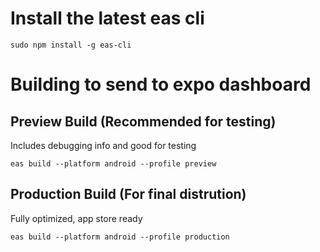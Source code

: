 # Install the latest eas cli

`sudo npm install -g eas-cli`

# Building to send to expo dashboard

## Preview Build (Recommended for testing)

Includes debugging info and good for testing

`eas build --platform android --profile preview`

## Production Build (For final distrution)

Fully optimized, app store ready

`eas build --platform android --profile production`